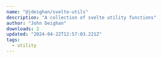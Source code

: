 ```yaml
---
name: "@jdeighan/svelte-utils"
description: "A collection of svelte utility functions"
author: "John Deighan"
downloads: 2
updated: "2024-04-22T12:57:03.221Z"
tags: 
  - utility
---
```

